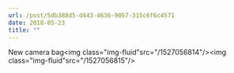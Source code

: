 ```yaml
---
url: /post/5db388d5-d443-4636-9057-315c6f6c4571
date: 2018-05-23
title: ""
---
```


New camera bag<img class="img-fluid"src="/1527056814"/><img class="img-fluid"src="/1527056815"/>
